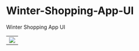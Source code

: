 # Winter-Shopping-App-UI
Winter Shopping App UI

<div style="text-align: center">
    <table>
        <tr>
            <td style="text-align: center">
                    <img src="https://user-images.githubusercontent.com/102956083/161765298-687ee593-0f23-4d21-ba0d-4b7c177f4c12.png"/>
            </td>        
        </tr>
  </table>
  </div>
